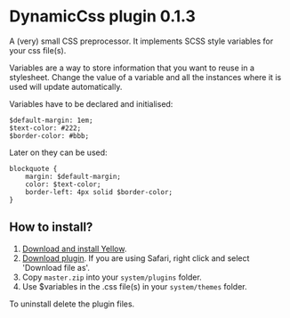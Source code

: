 DynamicCss plugin 0.1.3
=======================

A (very) small CSS preprocessor. It implements SCSS style variables for your css file(s).

Variables are a way to store information that you want to reuse in a stylesheet. Change the value of a variable and all the instances where it is used will update automatically.

Variables have to be declared and initialised:

	$default-margin: 1em;
	$text-color: #222;
	$border-color: #bbb;

Later on they can be used:

	blockquote {
		margin: $default-margin;
		color: $text-color;
		border-left: 4px solid $border-color;
	}

How to install?
---------------
1. [Download and install Yellow](https://github.com/datenstrom/yellow/).
2. [Download plugin](https://github.com/richi/yellow-plugin-dynamiccss/archive/master.zip). If you are using Safari, right click and select 'Download file as'.
3. Copy `master.zip` into your `system/plugins` folder.
4. Use $variables in the .css file(s) in your `system/themes` folder.  

To uninstall delete the plugin files.
